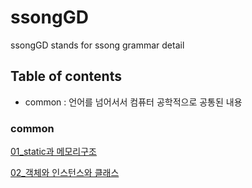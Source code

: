 # ssongGD
ssongGD stands for ssong grammar detail


## Table of contents
- common : 언어를 넘어서서 컴퓨터 공학적으로 공통된 내용



### common

[01_static과 메모리구조](common)

[02_객체와 인스턴스와 클래스](common)
